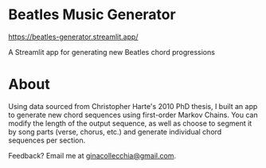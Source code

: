 # Beatles Music Generator
https://beatles-generator.streamlit.app/

A Streamlit app for generating new Beatles chord progressions

# About
Using data sourced from Christopher Harte's 2010 PhD thesis, I built an app to generate new chord sequences using first-order Markov Chains. 
You can modify the length of the output sequence, as well as choose to segment it by song parts (verse, chorus, etc.) and generate individual
chord sequences per section. 

Feedback? Email me at ginacollecchia@gmail.com.
